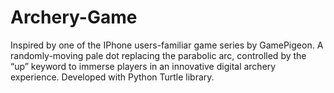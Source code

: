 # Archery-Game
Inspired by one of the IPhone users-familiar game series by GamePigeon. A randomly-moving pale dot replacing the parabolic arc, controlled by the “up” keyword to immerse players in an innovative digital archery experience. Developed with Python Turtle library.
